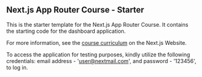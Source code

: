 ## Next.js App Router Course - Starter

This is the starter template for the Next.js App Router Course. It contains the starting code for the dashboard application.

For more information, see the [course curriculum](https://nextjs.org/learn) on the Next.js Website.

To access the application for testing purposes, kindly utilize the following credentials: email address - 'user@nextmail.com', and password - '123456', to log in.
